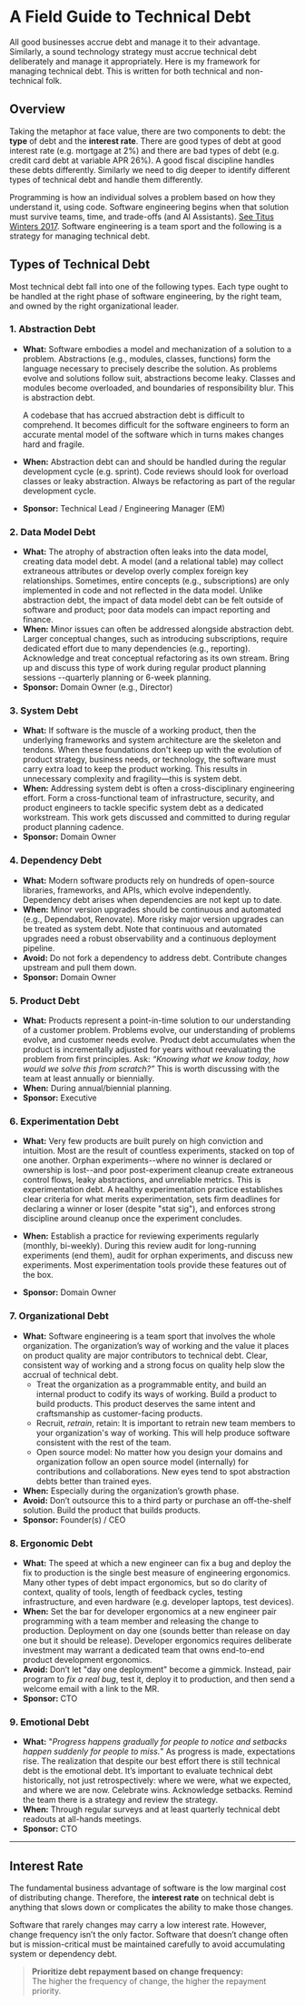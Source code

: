 # A Field Guide to Technical Debt

All good businesses accrue debt and manage it to their advantage. Similarly, a sound technology strategy must accrue technical debt deliberately and manage it appropriately. Here is my framework for managing technical debt. This is written for both technical and non-technical folk.

## Overview
Taking the metaphor at face value, there are two components to debt: the **type** of debt and the **interest rate**. There are good types of debt at good interest rate (e.g. mortgage at 2%) and there are bad types of debt (e.g. credit card debt at variable APR 26%). A good fiscal discipline handles these debts differently. Similarly we need to dig deeper to identify different types of technical debt and handle them differently.

Programming is how an individual solves a problem based on how they understand it, using code. Software engineering begins when that solution must survive teams, time, and trade-offs (and AI Assistants). [See Titus Winters 2017](https://www.youtube.com/watch?v=tISy7EJQPzI&t=472s). Software engineering is a team sport and the following is a strategy for managing technical debt.

## Types of Technical Debt
Most technical debt fall into one of the following types. Each type ought to be handled at the right phase of software engineering, by the right team, and owned by the right organizational leader.

### 1. Abstraction Debt

- **What:** Software embodies a model and mechanization of a solution to a problem. Abstractions (e.g., modules, classes, functions) form the language necessary to precisely describe the solution. As problems evolve and solutions follow suit, abstractions become leaky. Classes and modules become overloaded, and boundaries of responsibility blur. This is abstraction debt.

    A codebase that has accrued abstraction debt is difficult to comprehend. It becomes difficult for the software engineers to form an accurate mental model of the software which in turns makes changes hard and fragile.
- **When:** Abstraction debt can and should be handled during the regular development cycle (e.g. sprint). Code reviews should look for overload classes or leaky abstraction. Always be refactoring as part of the regular development cycle.
- **Sponsor:** Technical Lead / Engineering Manager (EM)

### 2. Data Model Debt

- **What:** The atrophy of abstraction often leaks into the data model, creating data model debt. A model (and a relational table) may collect extraneous attributes or develop overly complex foreign key relationships. Sometimes, entire concepts (e.g., subscriptions) are only implemented in code and not reflected in the data model. Unlike abstraction debt, the impact of data model debt can be felt outside of software and product; poor data models can impact reporting and finance.
- **When:** Minor issues can often be addressed alongside abstraction debt. Larger conceptual changes, such as introducing subscriptions, require dedicated effort due to many dependencies (e.g., reporting). Acknowledge and treat conceptual refactoring as its own stream. Bring up and discuss this type of work during regular product planning sessions --quarterly planning or 6-week planning.
- **Sponsor:** Domain Owner (e.g., Director)

### 3. System Debt

- **What:** If software is the muscle of a working product, then the underlying frameworks and system architecture are the skeleton and tendons. When these foundations don't keep up with the evolution of product strategy, business needs, or technology, the software must carry extra load to keep the product working. This results in unnecessary complexity and fragility—this is system debt.
- **When:** Addressing system debt is often a cross-disciplinary engineering effort. Form a cross-functional team of infrastructure, security, and product engineers to tackle specific system debt as a dedicated workstream. This work gets discussed and committed to during regular product planning cadence.
- **Sponsor:** Domain Owner

### 4. Dependency Debt

- **What:** Modern software products rely on hundreds of open-source libraries, frameworks, and APIs, which evolve independently. Dependency debt arises when dependencies are not kept up to date.
- **When:** Minor version upgrades should be continuous and automated (e.g., Dependabot, Renovate). More risky major version upgrades can be treated as system debt. Note that continuous and automated upgrades need a robust observability and a continuous deployment pipeline.
- **Avoid:** Do not fork a dependency to address debt. Contribute changes upstream and pull them down.
- **Sponsor:** Domain Owner

### 5. Product Debt

- **What:** Products represent a point-in-time solution to our understanding of a customer problem. Problems evolve, our understanding of problems evolve, and customer needs evolve. Product debt accumulates when the product is incrementally adjusted for years without reevaluating the problem from first principles. Ask: *“Knowing what we know today, how would we solve this from scratch?”* This is worth discussing with the team at least annually or biennially.
- **When:** During annual/biennial planning.
- **Sponsor:** Executive

### 6. Experimentation Debt

- **What:** Very few products are built purely on high conviction and intuition. Most are the result of countless experiments, stacked on top of one another. Orphan experiments--where no winner is declared or ownership is lost--and poor post-experiment cleanup create extraneous control flows, leaky abstractions, and unreliable metrics. This is experimentation debt. A healthy experimentation practice establishes clear criteria for what merits experimentation, sets firm deadlines for declaring a winner or loser (despite "stat sig"), and enforces strong discipline around cleanup once the experiment concludes.

- **When:** Establish a practice for reviewing experiments regularly (monthly, bi-weekly). During this review audit for long-running experiments (end them), audit for orphan experiments, and discuss new experiments. Most experimentation tools provide these features out of the box.
- **Sponsor:** Domain Owner

### 7. Organizational Debt

- **What:** Software engineering is a team sport that involves the whole organization. The organization’s way of working and the value it places on product quality are major contributors to technical debt. Clear, consistent way of working and a strong focus on quality help slow the accrual of technical debt.
  - Treat the organization as a programmable entity, and build an internal product to codify its ways of working. Build a product to build products. This product deserves the same intent and craftsmanship as customer-facing products.
  - Recruit, *retrain*, retain: It is important to retrain new team members to your organization's way of working. This will help produce software consistent with the rest of the team.
  - Open source model: No matter how you design your domains and organization follow an open source model (internally) for contributions and collaborations. New eyes tend to spot abstraction debts better than trained eyes.
- **When:** Especially during the organization’s growth phase.
- **Avoid:** Don’t outsource this to a third party or purchase an off-the-shelf solution. Build the product that builds products.
- **Sponsor:** Founder(s) / CEO

### 8. Ergonomic Debt

- **What:** The speed at which a new engineer can fix a bug and deploy the fix to production is the single best measure of engineering ergonomics. Many other types of debt impact ergonomics, but so do clarity of context, quality of tools, length of feedback cycles, testing infrastructure, and even hardware (e.g. developer laptops, test devices).
- **When:** Set the bar for developer ergonomics at a new engineer pair programming with a team member and releasing the change to production. Deployment on day one (sounds better than release on day one but it should be release). Developer ergonomics requires deliberate investment may warrant a dedicated team that owns end-to-end product development ergonomics.
- **Avoid:** Don’t let "day one deployment" become a gimmick. Instead, pair program to *fix a real bug*, test it, deploy it to production, and then send a welcome email with a link to the MR.
- **Sponsor:** CTO

### 9. Emotional Debt

- **What:** "*Progress happens gradually for people to notice and setbacks happen suddenly for people to miss.*" As progress is made, expectations rise. The realization that despite our best effort there is still technical debt is the emotional debt. It’s important to evaluate technical debt historically, not just retrospectively: where we were, what we expected, and where we are now. Celebrate wins. Acknowledge setbacks. Remind the team there is a strategy and review the strategy.
- **When:** Through regular surveys and at least quarterly technical debt readouts at all-hands meetings.
- **Sponsor:** CTO
---

## Interest Rate

The fundamental business advantage of software is the low marginal cost of distributing change. Therefore, the **interest rate** on technical debt is anything that slows down or complicates the ability to make those changes.

Software that rarely changes may carry a low interest rate. However, change frequency isn’t the only factor. Software that doesn’t change often but is mission-critical must be maintained carefully to avoid accumulating system or dependency debt.

> **Prioritize debt repayment based on change frequency:**  
> The higher the frequency of change, the higher the repayment priority.
